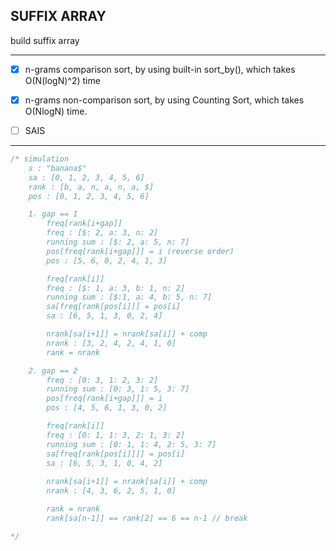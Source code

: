 ## SUFFIX ARRAY

build suffix array

---
- [x] n-grams comparison sort, by using built-in sort_by(), which takes O(N(logN)^2) time

- [x] n-grams non-comparison sort, by using Counting Sort, which takes
  O(NlogN) time.

- [ ] SAIS

---

```rust
/* simulation
    s : "banana$"
    sa : [0, 1, 2, 3, 4, 5, 6]
    rank : [b, a, n, a, n, a, $]
    pos : [0, 1, 2, 3, 4, 5, 6]

    1. gap == 1
        freq[rank[i+gap]]
        freq : [$: 2, a: 3, n: 2]
        running sum : [$: 2, a: 5, n: 7]
        pos[freq[rank[i+gap]]] = i (reverse order)
        pos : [5, 6, 0, 2, 4, 1, 3]

        freq[rank[i]]
        freq : [$: 1, a: 3, b: 1, n: 2]
        running sum : [$:1, a: 4, b: 5, n: 7]
        sa[freq[rank[pos[i]]] = pos[i]
        sa : [6, 5, 1, 3, 0, 2, 4]

        nrank[sa[i+1]] = nrank[sa[i]] + comp
        nrank : [3, 2, 4, 2, 4, 1, 0]
        rank = nrank

    2. gap == 2
        freq : [0: 3, 1: 2, 3: 2]
        running sum : [0: 3, 1: 5, 3: 7]
        pos[freq[rank[i+gap]]] = i
        pos : [4, 5, 6, 1, 3, 0, 2]

        freq[rank[i]]
        freq : [0: 1, 1: 3, 2: 1, 3: 2]
        running sum : [0: 1, 1: 4, 2: 5, 3: 7]
        sa[freq[rank[pos[i]]]] = pos[i]
        sa : [6, 5, 3, 1, 0, 4, 2]
        
        nrank[sa[i+1]] = nrank[sa[i]] + comp
        nrank : [4, 3, 6, 2, 5, 1, 0]

        rank = nrank
        rank[sa[n-1]] == rank[2] == 6 == n-1 // break

*/
```
